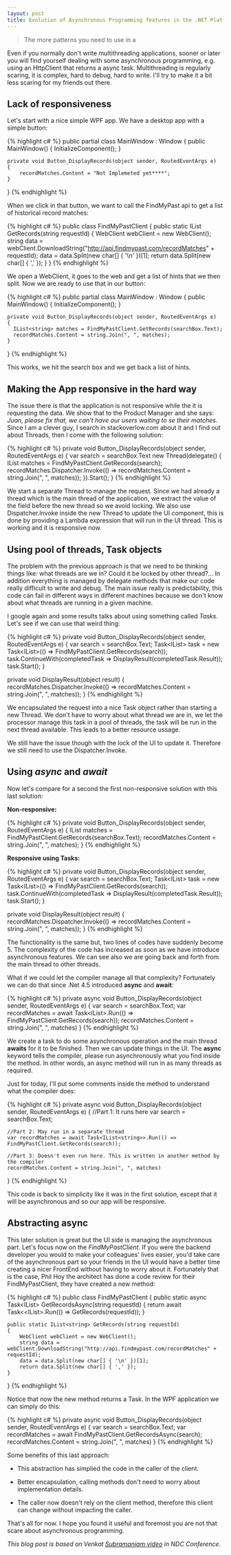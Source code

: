 ```yaml
---
layout: post
title: Evolution of Asynchronous Programming features in the .NET Platform
---
```


> The more patterns you need to use in a 

Even if you normally don't write multithreading applications, sooner or later you will find yourself dealing with some asynchronous programming, 
e.g. using an HttpClient that returns a async task. 
Multithreading is regularly scaring, it is complex, hard to debug, hard to write. I'll try to make it a bit less scaring for my friends out there.

## Lack of responsiveness

Let's start with a nice simple WPF app. We have a desktop app with a simple button:

{% highlight c# %}
public partial class MainWindow : Window
{
    public MainWindow()
    {
        InitializeComponent();
    }

    private void Button_DisplayRecords(object sender, RoutedEventArgs e)
    {
        recordMatches.Content = "Not Implemeted yet****";
    }
}
{% endhighlight %}

When we click in that button, we want to call the FindMyPast api to get a list of historical record matches:
    
{% highlight c# %}
public class FindMyPastClient
{
    public static IList<string> GetRecords(string requestId)
    {
        WebClient webClient = new WebClient();
        string data = webClient.DownloadString("http://api.findmypast.com/recordMatches" + requestId);
        data = data.Split(new char[] { '\n' })[1];
        return data.Split(new char[] { ',' });
    }
}
{% endhighlight %}

We open a WebClient, it goes to the web and get a list of hints that we then split.
Now we are ready to use that in our button:

{% highlight c# %}
public partial class MainWindow : Window
{
    public MainWindow()
    {
        InitializeComponent();
    }
    
    private void Button_DisplayRecords(object sender, RoutedEventArgs e)
    {
      IList<string> matches = FindMyPastClient.GetRecords(searchBox.Text);
      recordMatches.Content = string.Join(", ", matches);
    }
}
{% endhighlight %}

This works, we hit the search box and we get back a list of hints. 

## Making the App responsive in the hard way

The issue there is that the application is not responsive while the it is requesting the data.
We show that to the Product Manager and she says: _Juan, please fix that, we can't have our users waiting to se their matches_.
Since I am a clever guy, I search in stackoverlow.com about it and I find out about Threads, then I come with the following solution:

{% highlight c# %}
private void Button_DisplayRecords(object sender, RoutedEventArgs e)
{
  var search = searchBox.Text
  new Thread(delegate()
  {
    IList<string> matches = FindMyPastClient.GetRecords(search);
    recordMatches.Dispatcher.Invoke(() => recordMatches.Content = string.Join(", ", matches));
  }).Start();
}
{% endhighlight %}

We start a separate Thread to manage the request. Since we had already a thread which is the main thread of the application, we extract the value of the field before the new thread so we avoid locking.
We also use Dispatcher.Invoke inside the new Thread to update the UI component, this is done by providing a Lambda expression that will run in the UI thread.
This is working and it is responsive now.

## Using pool of threads, Task objects

The problem with the previous approach is that we need to be thinking things like: what threads are we in? Could it be locked by other thread?...
In addition everything is managed by delegate methods that make our code really difficult to write and debug.
The main issue really is predictability, this code can fail in different ways in different machines because we don't know about what threads are running in a given machine.

I google again and some results talks about using something called _Tasks_. Let's see if we can use that weird thing:

{% highlight c# %}
private void Button_DisplayRecords(object sender, RoutedEventArgs e)
{
    var search = searchBox.Text;
    Task<IList<string>> task = new Task<IList<string>>(() => FindMyPastClient.GetRecords(search));
    task.ContinueWith(completedTask => DisplayResult(completedTask.Result));
    task.Start();
}

private void DisplayResult(object result)
{
    recordMatches.Dispatcher.Invoke(() => recordMatches.Content = string.Join(", ", matches));
}
{% endhighlight %}

We encapsulated the request into a nice Task object rather than starting a new Thread. We don't have to worry about what thread we are in, we let the processor manage this task in a pool of threads, the task will be run in the next thread available. 
This leads to a better resource ussage.

We still have the issue though with the lock of the UI to update it. Therefore we still need to use the Dispatcher.Invoke.

## Using _async_ and _await_

Now let's compare for a second the first non-responsive solution with this last solution:

**Non-responsive:**

{% highlight c# %}
private void Button_DisplayRecords(object sender, RoutedEventArgs e)
{
  IList<string> matches = FindMyPastClient.GetRecords(searchBox.Text);
  recordMatches.Content = string.Join(", ", matches);
}
{% endhighlight %}

**Responsive using Tasks:**

{% highlight c# %}
private void Button_DisplayRecords(object sender, RoutedEventArgs e)
{
    var search = searchBox.Text;
    Task<IList<string>> task = new Task<IList<string>>(() => FindMyPastClient.GetRecords(search));
    task.ContinueWith(completedTask => DisplayResult(completedTask.Result));
    task.Start();
}

private void DisplayResult(object result)
{
    recordMatches.Dispatcher.Invoke(() => recordMatches.Content = string.Join(", ", matches));
}
{% endhighlight %}

The functionality is the same but, two lines of codes have suddenly become 5. The complexity of the code has increased as soon as we have introduce asynchronous features.
We can see also we are going back and forth from the main thread to other threads. 

What if we could let the compiler manage all that complexity? Fortunately we can do that since .Net 4.5 introduced **async** and **await**:

{% highlight c# %}
private async void Button_DisplayRecords(object sender, RoutedEventArgs e)
{
    var search = searchBox.Text;
    var recordMatches = await Task<IList<string>>.Run(() => FindMyPastClient.GetRecords(search));
    recordMatches.Content = string.Join(", ", matches)
}
{% endhighlight %}

We create a task to do some asynchronous operation and the main thread **awaits** for it to be finished. Then we can update things in the UI.
The **async** keyword tells the compiler, please run asynchronously what you find inside the method. In other words, an async method will run in as many threads as required.

Just for today, I'll put some comments inside the method to understand what the compiler does:

{% highlight c# %}
private async void Button_DisplayRecords(object sender, RoutedEventArgs e)
{
    //Part 1: It runs here
    var search = searchBox.Text;
    
    //Part 2: May run in a separate thread
    var recordMatches = await Task<IList<string>>.Run(() => FindMyPastClient.GetRecords(search));
    
    //Part 3: Doesn't even run here. This is written in another method by the compiler
    recordMatches.Content = string.Join(", ", matches)
}
{% endhighlight %}

This code is back to simplicity like it was in the first solution, except that it will be asynchronous and so our app will be responsive.

## Abstracting async

This later solution is great but the UI side is managing the asynchronous part. Let's focus now on the _FindMyPastClient_. If you were the backend developer you would to make your colleagues' lives easier, you'd take care of the asynchronous part so your friends in the UI would have a better time creating a nicer FrontEnd without having to worry about it.
Fortunately that is the case, Phil Hoy the architect has done a code review for their FindMyPastClient, they have created a new method:

{% highlight c# %}
public class FindMyPastClient
{
    public static async Task<IList<string>> GetRecordsAsync(string requestId)
    {
        return await Task<<IList<string>>.Run(() => GetRecords(requestId));
    }
    
    public static IList<string> GetRecords(string requestId)
    {
        WebClient webClient = new WebClient();
        string data = webClient.DownloadString("http://api.findmypast.com/recordMatches" + requestId);
        data = data.Split(new char[] { '\n' })[1];
        return data.Split(new char[] { ',' });
    }
}
{% endhighlight %}

Notice that now the new method returns a Task. In the WPF application we can simply do this:

{% highlight c# %}
private async void Button_DisplayRecords(object sender, RoutedEventArgs e)
{
    var search = searchBox.Text;
    var recordMatches = await FindMyPastClient.GetRecordsAsync(search);
    recordMatches.Content = string.Join(", ", matches)
}
{% endhighlight %}

Some benefits of this last approach:

- This abstraction has simplied the code in the caller of the client.

- Better encapsulation, calling methods don't need to worry about implementation details.

- The caller now doesn't rely on the client method, therefore this client can change without impacting the caller.


That's all for now. I hope you found it useful and foremost you are not that scare about asynchronous programming.



_This blog post is based on Venkat [Subramaniam video](https://vimeo.com/68320505) in NDC Conference_.
